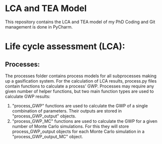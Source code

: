 # LCA and TEA Model
This repository contains the LCA and TEA model of my PhD
Coding and Git management is done in PyCharm.

# Life cycle assessment (LCA):
## Processes:
The processes folder contains process models for all subprocesses making up a gasification system. 
For the calculation of LCA results, process.py files contain functions to calculate a process' GWP. Processes may require any given number of helper functions, but two main function types are used to calculate GWP results:
1. "process_GWP" functions are used to calculate the GWP of a single combination of parameters. Their outputs are stored in "process_GWP_output" objects.
2. "process_GWP_MC" functions are used to calculate the GWP for a given number of Monte Carlo simulations. For this they will store process_GWP_output objects for each Monte Carlo simulation in a "process_GWP_output_MC" object.

